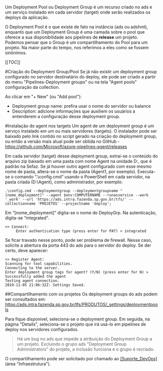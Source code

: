Um Deployment Pool ou Deployment Group é um recurso criado no ads e um serviço instalado em cada servidor (target) onde serão realizados os deploys da aplicação.

O Deployment Pool é o que existe de fato na instância (ads ou adshml), enquanto que um Deployment Group é uma camada sobre o pool que oferece a sua disponibilidade aos pipelines de **release** um projeto.
Podemos pensar que o Group é um compartilhamento do Pool para um projeto. Na maior parte do tempo, nos referimos a eles como se fossem sinônimos.

[[_TOC_]]

#Criação do Deployment Group/Pool
Se já não existir um deployment group configurado no servidor destinatário do deploy, ele pode ser criado a partir do menu "Pipelines-Deployment groups" ou na tela "Agent pools" configuração da collection.

Ao clicar em "+ New" (ou "Add pool"):
- Deployment group name: prefira usar o nome do servidor ou balance
- Description: adicione informações que auxiliem os usuários a entenderem a configuração desse deployment group.

#Instalação do agent nos targets
Um agent de um deployment group é um serviço instalado em um ou mais servidores (targets). 
O instalador pode ser baixado pelo link contido no script gerado na criação do deployment group, ou então a versão mais atual pode ser obtida no GitHub - https://github.com/Microsoft/azure-pipelines-agent/releases

Em cada servidor (target) desse deployment group, extrai-se o conteúdo do arquivo zip baixado em uma pasta com nome Agent na unidade D:\, que é padrão na Sefaz. Se já houver outro agent configurado com esse mesmo nome de pasta, altera-se o nome da pasta (Agent1, por exemplo).
Executa-se o comando “.\config.cmd” usando o PowerShell em cada servidor, na pasta criada (D:\Agent), como administrador, por exemplo:
```
.\config.cmd --deploymentgroup --deploymentgroupname "[nome_deployment]" --agent $env:COMPUTERNAME --runasservice --work '_work' --url 'https://ads.intra.fazenda.sp.gov.br/tfs/' --collectionname 'PROJETOS' --projectname 'deploy'; 
```

Em “[nome_deployment]” digita-se o nome do DeployGrp.
Na autenticação, digita-se “integrated”.
  
```
>> Connect:
     Enter authentication type (press enter for PAT) > integrated
```
Se ficar travado nesse ponto, pode ser problema de firewall. Nesse caso, solicite a abertura da porta 443 do ads para o servidor do deploy.
Se der certo, deve aparecer:
```
>> Register Agent:
Scanning for tool capabilities.
Connecting to the server.
Enter deployment group tags for agent? (Y/N) (press enter for N) >
Successfully added the agent
Testing agent connection.
2019-11-05 21:06:32Z: Settings Saved.
```

##Compartilhamento com os projetos
Os deployment groups do ads podem ser consultados em:
https://ads.intra.fazenda.sp.gov.br/tfs/PRODUTOS/_settings/deploymentpools 

Para fique disponível, seleciona-se o deployment group. Em seguida, na página "Details", seleciona-se o projeto que irá usá-lo em pipelines de deploy nos servidores configurados.

> Há um bug no ads que impede a atribuição do Deployment Group a um projeto.
Excluindo o grupo ads "Deployment Group Administrators" do projeto, a inclusão funciona e o grupo é recriado.

O compartilhamento pode ser solicitado por chamado ao [[Suporte_DevOps]](https://ads.intra.fazenda.sp.gov.br/tfs/ADMIN/Suporte_DevOps/_workitems/create/Product%20Backlog%20Item?templateId=f2327198-0479-4896-a596-9473509abab7&ownerId=edf1fe16-ac08-4f98-bbbc-e06e32d9686e) (área "Infraestrutura").
